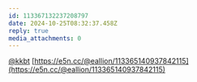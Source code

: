 ```yaml
---
id: 113367132237208797
date: 2024-10-25T08:32:37.458Z
reply: true
media_attachments: 0
---
```


[@kkbt](https://hello.2heng.xin/@kkbt) [https://e5n.cc/@eallion/113365140937842115](https://e5n.cc/@eallion/113365140937842115)

